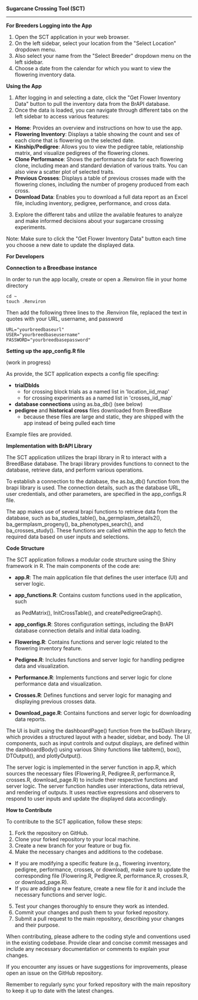 
**Sugarcane Crossing Tool  (SCT)**

-----------------------------------

**For Breeders Logging into the App** 

1. Open the SCT application in your web browser. 
2. On the left sidebar, select your location from the "Select Location" dropdown menu. 
3. Also select your name from the "Select Breeder" dropdown menu on the left sidebar.
4. Choose a date from the calendar for which you want to view the flowering inventory data. 

**Using the App** 

1. After logging in and selecting a date, click the "Get Flower Inventory Data" button to pull the inventory data from the BrAPI database. 
1. Once the data is loaded, you can navigate through different tabs on the left sidebar to access various features: 
- **Home**: Provides an overview and instructions on how to use the app. 
- **Flowering Inventory**: Displays a table showing the count and sex of each clone that is flowering on the selected date. 
- **Kinship/Pedigree**: Allows you to view the pedigree table, relationship matrix, and visualize pedigrees of the flowering clones. 
- **Clone Performance**: Shows the performance data for each flowering clone, including mean and standard deviation of various traits. You can also view a scatter plot of selected traits. 
- **Previous Crosses**: Displays a table of previous crosses made with the flowering clones, including the number of progeny produced from each cross. 
- **Download Data**: Enables you to download a full data report as an Excel file, including inventory, pedigree, performance, and cross data. 
3. Explore the different tabs and utilize the available features to analyze and make informed decisions about your sugarcane crossing experiments. 

Note: Make sure to click the "Get Flower Inventory Data" button each time you choose a new date to update the displayed data. 

**For Developers** 

**Connection to a Breedbase instance**

In order to run the app locally, create or open a .Renviron file in your home directory

```
cd ~
touch .Renviron
```

Then add the following three lines to the .Renviron file, replaced the text in quotes with your URL, username, and password

```
URL="yourbreedbaseurl"
USER="yourbreedbaseusername"
PASSWORD="yourbreedbasepassword"
```
**Setting up the app_config.R file**

(work in progress)

As provide, the SCT application expects a config file specifing:

- **trialDbIds**
  - for crossing block trials as a named list in 'location_iid_map'
  - for crossing experiments as a named list in 'crosses_iid_map'
- **database connections** using as.ba\_db() (see below)
- **pedigree** and **historical cross** files downloaded from BreedBase
  - because these files are large and static, they are shipped with the app instead of being pulled each time

Example files are provided.

**Implementation with BrAPI Library** 

The SCT application utilizes the brapi library in R to interact with a BreedBase database. The brapi library provides functions to connect to the database, retrieve data, and perform various operations. 

To establish a connection to the database, the as.ba\_db() function from the brapi library is used. The connection details, such as the database URL, user credentials, and other parameters, are specified in the app\_configs.R file. 

The app makes use of several brapi functions to retrieve data from the database, such as ba\_studies\_table(), ba\_germplasm\_details2(), ba\_germplasm\_progeny(), ba\_phenotypes\_search(), and ba\_crosses\_study(). These functions are called within the app to fetch the required data based on user inputs and selections. 

**Code Structure** 

The SCT application follows a modular code structure using the Shiny framework in R. The main components of the code are: 

- **app.R**: The main application file that defines the user interface (UI) and server logic. 
- **app\_functions.R**: Contains custom functions used in the application, such 

  as PedMatrix(), InitCrossTable(), and createPedigreeGraph(). 

- **app\_configs.R**: Stores configuration settings, including the BrAPI database connection details and initial data loading. 
- **Flowering.R**: Contains functions and server logic related to the flowering inventory feature. 
- **Pedigree.R**: Includes functions and server logic for handling pedigree data and visualization. 
- **Performance.R**: Implements functions and server logic for clone performance data and visualization. 
- **Crosses.R**: Defines functions and server logic for managing and displaying previous crosses data. 
- **Download\_page.R**: Contains functions and server logic for downloading data reports. 

The UI is built using the dashboardPage() function from the bs4Dash library, which provides a structured layout with a header, sidebar, and body. The UI components, such as input controls and output displays, are defined within the dashboardBody() using various Shiny functions like tabItem(), box(), DTOutput(), and plotlyOutput(). 

The server logic is implemented in the server function in app.R, which sources the necessary files (Flowering.R, Pedigree.R, performance.R, crosses.R, download\_page.R) to include their respective functions and server logic. The server function handles user interactions, data retrieval, and rendering of outputs. It uses reactive expressions and observers to respond to user inputs and update the displayed data accordingly. 

**How to Contribute** 

To contribute to the SCT application, follow these steps: 

1. Fork the repository on GitHub. 
1. Clone your forked repository to your local machine. 
1. Create a new branch for your feature or bug fix. 
1. Make the necessary changes and additions to the codebase.  
- If you are modifying a specific feature (e.g., flowering inventory, pedigree, performance, crosses, or download), make sure to update the corresponding file (Flowering.R, Pedigree.R, performance.R, crosses.R, or download\_page.R). 
- If you are adding a new feature, create a new file for it and include the necessary functions and server logic. 
5. Test your changes thoroughly to ensure they work as intended. 
5. Commit your changes and push them to your forked repository. 
5. Submit a pull request to the main repository, describing your changes and their purpose. 

When contributing, please adhere to the coding style and conventions used in the existing codebase. Provide clear and concise commit messages and include any necessary documentation or comments to explain your changes. 

If you encounter any issues or have suggestions for improvements, please open an issue on the GitHub repository. 

Remember to regularly sync your forked repository with the main repository to keep it up to date with the latest changes. 

